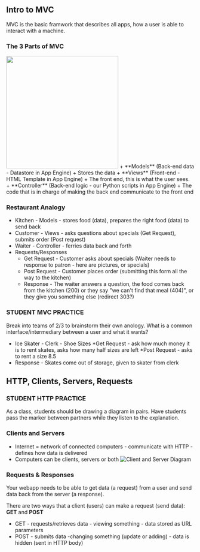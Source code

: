 ## Intro to MVC
MVC is the basic framwork that describes all apps, how a user is able to interact with a machine.

### The 3 Parts of MVC
<img src="http://lh3.ggpht.com/aviadezra/SHj6gLRSkSI/AAAAAAAAALg/0xkCGOXuefc/image_thumb3.png?imgmax=800" width=300px>
+ **Models** (Back-end data - Datastore in App Engine)
  + Stores the data
+ **Views** (Front-end - HTML Template in App Engine)
  + The front end, this is what the user sees.
+ **Controller** (Back-end logic - our Python scripts in App Engine)
 + The code that is in charge of making the back end communicate to the front end

### Restaurant Analogy
* Kitchen - Models - stores food (data), prepares the right food (data) to send back
* Customer - Views -  asks questions about specials (Get Request), submits order (Post request)
* Waiter - Controller - ferries data back and forth
* Requests/Responses
  * Get Request - Customer asks about specials (Waiter needs to response to patron - here are pictures, or specials)
  * Post Request - Customer places order (submitting this form all the way to the kitchen)
  * Response - The waiter answers a question, the food comes back from the kitchen (200) or they say "we can't find that meal (404)", or they give you something else (redirect 303?)

### STUDENT MVC PRACTICE
Break into teams of 2/3 to brainstorm their own anology. What is a common interface/intermediary between a user and what it wants?
* Ice Skater - Clerk - Shoe Sizes
  *Get Request - ask how much money it is to rent skates, asks how many half sizes are left
  *Post Request - asks to rent a size 8.5 
* Response - Skates come out of storage, given to skater from clerk


## HTTP, Clients, Servers, Requests

### STUDENT HTTP PRACTICE
As a class, students should be drawing a diagram in pairs. 
Have students pass the marker between partners while they listen to the explanation.

### Clients and Servers
* Internet = network of connected computers - communicate with HTTP - defines how data is delivered
* Computers can be clients, servers or both
![Client and Server Diagram](https://mdn.mozillademos.org/files/4291/client-server.png)

### Requests & Responses
Your webapp needs to be able to get data (a request) from a user and send data back from the server (a response).

There are two ways that a client (users) can make a request (send data): **GET** and **POST**
 + GET - requests/retrieves data - viewing something - data stored as URL parameters
 + POST - submits data -changing something (update or adding) - data is hidden (sent in HTTP body)

 
